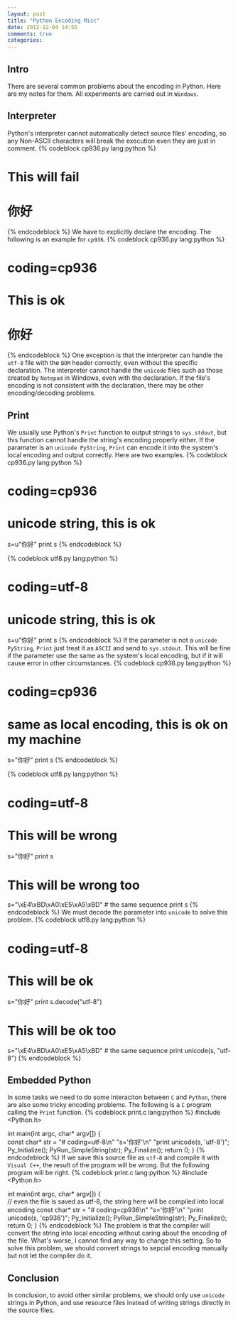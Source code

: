 ```yaml
---
layout: post
title: "Python Encoding Misc"
date: 2012-12-04 14:55
comments: true
categories: 
---
```


## Intro
There are several common problems about the encoding in Python. Here are my notes for them. All experiments are carried out in `Windows`.

## Interpreter
Python's interpreter cannot automatically detect source files' encoding, so any Non-ASCII characters will break the execution even they are just in comment.
{% codeblock cp936.py lang:python %}
# This will fail
# 你好
{% endcodeblock %}
We have to explicitly declare the encoding. The following is an example for `cp936`.
{% codeblock cp936.py lang:python %}
# coding=cp936
# This is ok
# 你好
{% endcodeblock %}
One exception is that the interpreter can handle the `utf-8` file with the `BOM` header correctly, even without the specific declaration.
The interpreter cannot handle the `unicode` files such as those created by `Notepad` in Windows, even with the declaration.
If the file's encoding is not consistent with the declaration, there may be other encoding/decoding problems.

## Print
We usually use Python's `Print` function to output strings to `sys.stdout`, but this function cannot handle the string's encoding properly either. If the paramater is an `unicode PyString`, `Print` can encode it into the system's local encoding and output correctly. Here are two examples.
{% codeblock cp936.py lang:python %}
# coding=cp936
# unicode string, this is ok
s=u"你好"
print s
{% endcodeblock %}

{% codeblock utf8.py lang:python %}
# coding=utf-8
# unicode string, this is ok
s=u"你好"
print s
{% endcodeblock %}
If the parameter is not a `unicode PyString`, `Print` just treat it as `ASCII` and send to `sys.stdout`. This will be fine if the parameter use the same as the system's local encoding, but if it will cause error in other circumstances.
{% codeblock cp936.py lang:python %}
# coding=cp936
# same as local encoding, this is ok on my machine
s="你好"
print s
{% endcodeblock %}

{% codeblock utf8.py lang:python %}
# coding=utf-8
# This will be wrong
s="你好"
print s
# This will be wrong too
s="\xE4\xBD\xA0\xE5\xA5\xBD" # the same sequence
print s
{% endcodeblock %}
We must decode the parameter into `unicode` to solve this problem.
{% codeblock utf8.py lang:python %}
# coding=utf-8
# This will be ok
s="你好"
print s.decode("utf-8")
# This will be ok too
s="\xE4\xBD\xA0\xE5\xA5\xBD" # the same sequence
print unicode(s, "utf-8")
{% endcodeblock %}

## Embedded Python
In some tasks we need to do some interaciton between `C` and `Python`, there are also some tricky encoding problems. The following is a `C` program calling the `Print` function.
{% codeblock print.c lang:python %}
#include <Python.h>

int main(int argc, char* argv[])
{   
    const char* str = "# coding=utf-8\n" "s='你好'\n" "print unicode(s, 'utf-8')";
    Py_Initialize();
    PyRun_SimpleString(str);
    Py_Finalize();
    return 0;
}
{% endcodeblock %}
If we save this source file as `utf-8` and compile it with `Visual C++`, the result of the program will be wrong. But the following program will be right.
{% codeblock print.c lang:python %}
#include <Python.h>

int main(int argc, char* argv[])
{   
    // even the file is saved as utf-8, the string here will be compiled into local encoding
    const char* str = "# coding=cp936\n" "s='你好'\n" "print unicode(s, 'cp936')";
    Py_Initialize();
    PyRun_SimpleString(str);
    Py_Finalize();
    return 0;
}
{% endcodeblock %}
The problem is that the compiler will convert the string into local encoding without caring about the encoding of the file. What's worse, I cannot find any way to change this setting. So to solve this problem, we should convert strings to sepcial encoding manually but not let the compiler do it.

## Conclusion
In conclusion, to avoid other similar problems, we should only use `unicode` strings in Python, and use resource files instead of writing strings directly in the source files.
